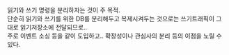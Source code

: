 읽기와 쓰기 명령을 분리하자는 것이 주 목적.  
단순히 읽기와 쓰기를 위한 DB를 분리해두고 복제시켜두는 것으로는 쓰기트래픽이 그대로 읽기저장소에 전달되므로..  
주로 이벤트 소싱 등을 같이 도입하고.. 확장성이나 관심사의 분리 등의 이점을 노릴 수 있다.  
